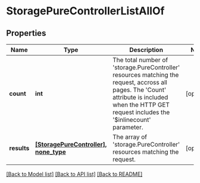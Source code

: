 # StoragePureControllerListAllOf

## Properties
Name | Type | Description | Notes
------------ | ------------- | ------------- | -------------
**count** | **int** | The total number of &#39;storage.PureController&#39; resources matching the request, accross all pages. The &#39;Count&#39; attribute is included when the HTTP GET request includes the &#39;$inlinecount&#39; parameter. | [optional] 
**results** | [**[StoragePureController], none_type**](StoragePureController.md) | The array of &#39;storage.PureController&#39; resources matching the request. | [optional] 

[[Back to Model list]](../README.md#documentation-for-models) [[Back to API list]](../README.md#documentation-for-api-endpoints) [[Back to README]](../README.md)


